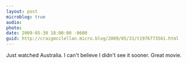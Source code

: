 ```yaml
---
layout: post
microblog: true
audio: 
photo: 
date: 2009-05-30 18:00:00 -0600
guid: http://craigmcclellan.micro.blog/2009/05/31/t1976773561.html
---
```

Just watched Australia. I can't believe I didn't see it sooner. Great movie.

